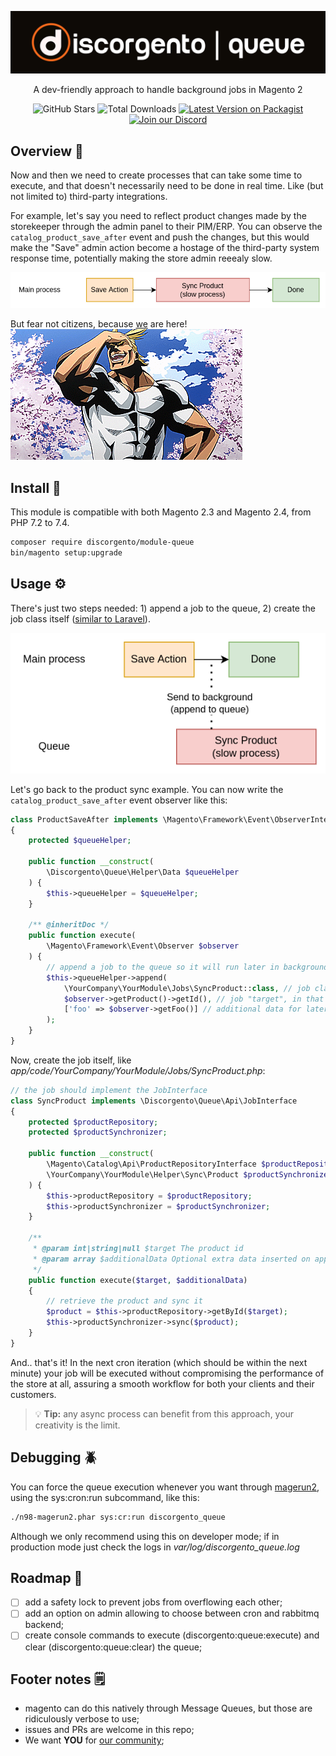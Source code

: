 ![Discorgento Queue](docs/header.png)

<p align="center">A dev-friendly approach to handle background jobs in Magento 2</p>

<p align="center">
    <img alt="GitHub Stars" src="https://img.shields.io/github/stars/discorgento/module-queue?style=social" aria-hidden="true"/>
    <img alt="Total Downloads" src="https://img.shields.io/packagist/dt/discorgento/module-queue" aria-hidden="true"/>
    <a target="_blank" href="https://packagist.org/packages/discorgento/module-queue"><img src="https://img.shields.io/packagist/v/discorgento/module-queue" alt="Latest Version on Packagist"></a>
    <a target="_blank" href="https://discord.io/Discorgento"><img alt="Join our Discord" src="https://img.shields.io/discord/768653248902332428?color=%237289d9&label=Discord"/></a>
</p>

## Overview 💭
Now and then we need to create processes that can take some time to execute, and that doesn't necessarily need to be done in real time. Like (but not limited to) third-party integrations.

For example, let's say you need to reflect product changes made by the storekeeper through the admin panel to their PIM/ERP. You can observe the `catalog_product_save_after` event and push the changes, but this would make the "Save" admin action become a hostage of the third-party system response time, potentially making the store admin reeealy slow.

![Linear Workflow](docs/linear-workflow.png)

But fear not citizens, because [we](https://discord.io/Discorgento) are here!  
![All Might laughting](docs/we-are-here.gif)

## Install 🔧
This module is compatible with both Magento 2.3 and Magento 2.4, from PHP 7.2 to 7.4.
```sh
composer require discorgento/module-queue
bin/magento setup:upgrade
```

## Usage ⚙️
There's just two steps needed: 1) append a job to the queue, 2) create the job class itself ([similar to Laravel](https://laravel.com/docs/9.x/queues#class-structure)).

![Async Workflow](docs/async-workflow.png)

Let's go back to the product sync example. You can now write the `catalog_product_save_after` event observer like this:

```php
class ProductSaveAfter implements \Magento\Framework\Event\ObserverInterface
{
    protected $queueHelper;

    public function __construct(
        \Discorgento\Queue\Helper\Data $queueHelper
    ) {
        $this->queueHelper = $queueHelper;
    }

    /** @inheritDoc */
    public function execute(
        \Magento\Framework\Event\Observer $observer
    ) {
        // append a job to the queue so it will run later in background
        $this->queueHelper->append(
            \YourCompany\YourModule\Jobs\SyncProduct::class, // job class, we'll create it below
            $observer->getProduct()->getId(), // job "target", in that case the product id
            ['foo' => $observer->getFoo()] // additional data for later usage (optional)
        );
    }
}
```

Now, create the job itself, like _app/code/YourCompany/YourModule/Jobs/SyncProduct.php_:

```php
// the job should implement the JobInterface
class SyncProduct implements \Discorgento\Queue\Api\JobInterface
{
    protected $productRepository;
    protected $productSynchronizer;

    public function __construct(
        \Magento\Catalog\Api\ProductRepositoryInterface $productRepository,
        \YourCompany\YourModule\Helper\Sync\Product $productSynchronizer
    ) {
        $this->productRepository = $productRepository;
        $this->productSynchronizer = $productSynchronizer;
    }

    /**
     * @param int|string|null $target The product id
     * @param array $additionalData Optional extra data inserted on append
     */
    public function execute($target, $additionalData)
    {
        // retrieve the product and sync it
        $product = $this->productRepository->getById($target);
        $this->productSynchronizer->sync($product);
    }
}
```

And.. that's it! In the next cron iteration (which should be within the next minute) your job will be executed without compromising the performance of the store at all, assuring a smooth workflow for both your clients and their customers.

> 💡 **Tip:** any async process can benefit from this approach, your creativity is the limit.

## Debugging 🪲
You can force the queue execution whenever you want through [magerun2](https://github.com/netz98/n98-magerun2), using the sys:cron:run subcommand, like this:  
```sh
./n98-magerun2.phar sys:cr:run discorgento_queue
```

Although we only recommend using this on developer mode; if in production mode just check the logs in *var/log/discorgento_queue.log*

## Roadmap 🧭
 - [ ] add a safety lock to prevent jobs from overflowing each other;
 - [ ] add an option on admin allowing to choose between cron and rabbitmq backend;
 - [ ] create console commands to execute (discorgento:queue:execute) and clear (discorgento:queue:clear) the queue;

## Footer notes 🗒
 - magento can do this natively through Message Queues, but those are ridiculously verbose to use;
 - issues and PRs are welcome in this repo;
 - We want **YOU** for [our community](https://discord.io/Discorgento);
